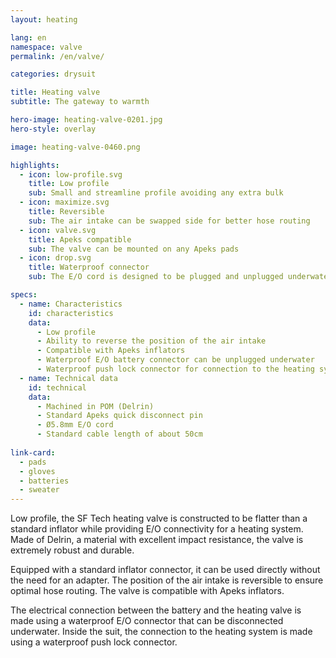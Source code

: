 ```yaml
---
layout: heating

lang: en
namespace: valve
permalink: /en/valve/

categories: drysuit

title: Heating valve
subtitle: The gateway to warmth

hero-image: heating-valve-0201.jpg
hero-style: overlay

image: heating-valve-0460.png

highlights:
  - icon: low-profile.svg
    title: Low profile
    sub: Small and streamline profile avoiding any extra bulk
  - icon: maximize.svg
    title: Reversible
    sub: The air intake can be swapped side for better hose routing
  - icon: valve.svg
    title: Apeks compatible
    sub: The valve can be mounted on any Apeks pads
  - icon: drop.svg
    title: Waterproof connector
    sub: The E/O cord is designed to be plugged and unplugged underwater

specs:
  - name: Characteristics
    id: characteristics
    data:
      - Low profile
      - Ability to reverse the position of the air intake
      - Compatible with Apeks inflators
      - Waterproof E/O battery connector can be unplugged underwater
      - Waterproof push lock connector for connection to the heating system
  - name: Technical data
    id: technical
    data:
      - Machined in POM (Delrin)
      - Standard Apeks quick disconnect pin
      - Ø5.8mm E/O cord
      - Standard cable length of about 50cm
  
link-card:
  - pads
  - gloves
  - batteries
  - sweater
---
```

Low profile, the SF Tech heating valve is constructed to be flatter than a standard inflator while providing E/O connectivity for a heating system. Made of Delrin, a material with excellent impact resistance, the valve is extremely robust and durable.

Equipped with a standard inflator connector, it can be used directly without the need for an adapter. The position of the air intake is reversible to ensure optimal hose routing. The valve is compatible with Apeks inflators.

The electrical connection between the battery and the heating valve is made using a waterproof E/O connector that can be disconnected underwater. Inside the suit, the connection to the heating system is made using a waterproof push lock connector.


